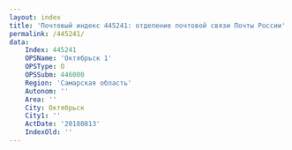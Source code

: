 ```yaml
---
layout: index
title: 'Почтовый индекс 445241: отделение почтовой связи Почты России'
permalink: /445241/
data:
    Index: 445241
    OPSName: 'Октябрьск 1'
    OPSType: О
    OPSSubm: 446000
    Region: 'Самарская область'
    Autonom: ''
    Area: ''
    City: Октябрьск
    City1: ''
    ActDate: '20180813'
    IndexOld: ''
---
```

